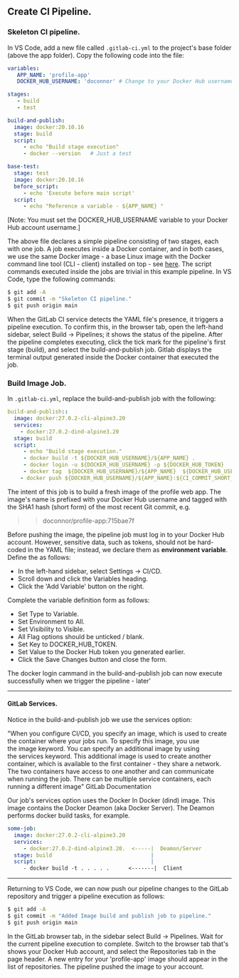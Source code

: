 ## Create CI Pipeline.

### Skeleton CI pipeline.

In VS Code, add a new file called `.gitlab-ci.yml` to the project's base folder (above the app folder). Copy the following code into the file:
~~~yaml
variables:
   APP_NAME: 'profile-app'
   DOCKER_HUB_USERNAME: 'doconnor' # Change to your Docker Hub username

stages:
   - build
   - test

build-and-publish:
  image: docker:20.10.16
  stage: build
  script:
     - echo "Build stage execution"
     - docker --version   # Just a test

base-test:
  stage: test
  image: docker:20.10.16
  before_script:
     - echo 'Execute before main script'
  script: 
     - echo "Reference a variable - ${APP_NAME} " 
~~~
[Note: You must set the DOCKER_HUB_USERNAME variable to your Docker Hub account username.]

The above file declares a simple pipeline consisting of two stages, each with one job. A job executes inside a Docker container, and in both cases, we use the same Docker image - a base Linux image with the Docker command line tool (CLI - client) installed on top - see [here][dockeri]. The script commands executed inside the jobs are trivial in this example pipeline. In VS Code, type the following commands:
~~~bash
$ git add -A
$ git commit -m "Skeleton CI pipeline."
$ git push origin main
~~~

When the GitLab CI service detects the YAML file's presence, it triggers a pipeline execution. To confirm this, in the browser tab, open the left-hand sidebar, select Build -> Pipelines; it shows the status of the pipeline. After the pipeline completes executing, click the tick mark for the pipeline's first stage (build), and select the build-and-publish job. Gitlab displays the terminal output generated inside the Docker container that executed the job.

### Build Image Job.

In `.gitlab-ci.yml`, replace the build-and-publish job with the following:
~~~yaml
build-and-publish::
  image: docker:27.0.2-cli-alpine3.20
  services:
    - docker:27.0.2-dind-alpine3.20
  stage: build
  script:
     - echo "Build stage execution."
     - docker build -t ${DOCKER_HUB_USERNAME}/${APP_NAME} .
     - docker login -u ${DOCKER_HUB_USERNAME} -p ${DOCKER_HUB_TOKEN}
     - docker tag  ${DOCKER_HUB_USERNAME}/${APP_NAME}  ${DOCKER_HUB_USERNAME}/${APP_NAME}:${CI_COMMIT_SHORT_SHA} 
    - docker push ${DOCKER_HUB_USERNAME}/${APP_NAME}:${CI_COMMIT_SHORT_SHA}
~~~
The intent of this job is to build a fresh image of the profile web app. The image's name is prefixed with your Docker Hub username and tagged with the SHA1 hash (short form) of the most recent Git commit, e.g.

>> doconnor/profile-app:715bae7f 

Before pushing the image, the pipeline job must log in to your Docker Hub account. However, sensitive data, such as tokens, should not be hard-coded in the YAML file; instead, we declare them as __environment variable__. Define the as follows:

+ In the left-hand sidebar, select Settings -> CI/CD. 
+ Scroll down and click the Variables heading. 
+ Click the 'Add Variable' button on the right.

Complete the variable definition form as follows:

+ Set Type to Variable.
+ Set Environment to All.
+ Set Visibility to Visible. 
+ All Flag options should be unticked / blank.
+ Set Key to DOCKER_HUB_TOKEN.
+ Set Value to the Docker Hub token you generated earlier.
+ Click the Save Changes button and close the form. 
 
The docker login cammand in the build-and-publish job can now execute successfully when we trigger the pipeline - later'

---------------------------------

#### GitLab Services.

Notice in the build-and-publish job we use the services option:

"When you configure CI/CD, you specify an image, which is used to create the container where your jobs run. To specify this image, you use the image keyword.
You can specify an additional image by using the services keyword. This additional image is used to create another container, which is available to the first container - they share a network. The two containers have access to one another and can communicate when running the job. There can be multiple service containers, each running a different image" GitLab Documentation

Our job's services option uses the Docker In Docker (dind) image. This image contains the Docker Deamon (aka Docker Server). The Deamon performs docker build tasks, for example. 
~~~yaml
some-job:
  image: docker:27.0.2-cli-alpine3.20
  services:
     - docker:27.0.2-dind-alpine3.20.  <-----|  Deamon/Server
  stage: build                               |
  script:                                    |
     - docker build -t . . . . .      <-------|  Client
~~~

-------------------------------

Returning to VS Code, we can now push our pipeline changes to the GitLab repository and trigger a pipeline execution as follows:
~~~bash
$ git add -A
$ git commit -m "Added Image build and publish job to pipeline."
$ git push origin main
~~~
In the GitLab browser tab, in the sidebar select Build -> Pipelines. Wait for the current pipeline execution to complete. Switch to the browser tab that's shows your Docker Hub account, and select the Repositories tab in the page header. A new entry for your 'profile-app' image should appear in the list of repositories. The pipeline pushed the image to your account. 

[dockeri]: https://hub.docker.com/_/docker